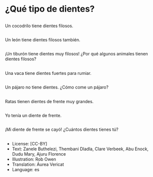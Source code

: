 # ¿Qué tipo de dientes?

##
Un cocodrilo tiene dientes filosos.

##
Un león tiene dientes filosos también.

##
¡Un tiburón tiene dientes muy filosos! ¿Por qué algunos animales tienen dientes filosos?

##
Una vaca tiene dientes fuertes para rumiar.

##
Un pájaro no tiene dientes. ¿Cómo come un pájaro?

##
Ratas tienen dientes de frente muy grandes.

##
Yo tenía un diente de frente.

##
¡Mi diente de frente se cayó! ¿Cuántos dientes tienes tú?

##
* License: [CC-BY]
* Text: Zanele Buthelezi, Thembani Dladla, Clare Verbeek, Abu Enock, Dudu Mary, Ajuru Florence
* Illustration: Rob Owen
* Translation: Áurea Vericat
* Language: es
